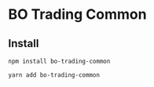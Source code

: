 # BO Trading Common

## Install

```shell
npm install bo-trading-common
```

```shell
yarn add bo-trading-common
```
